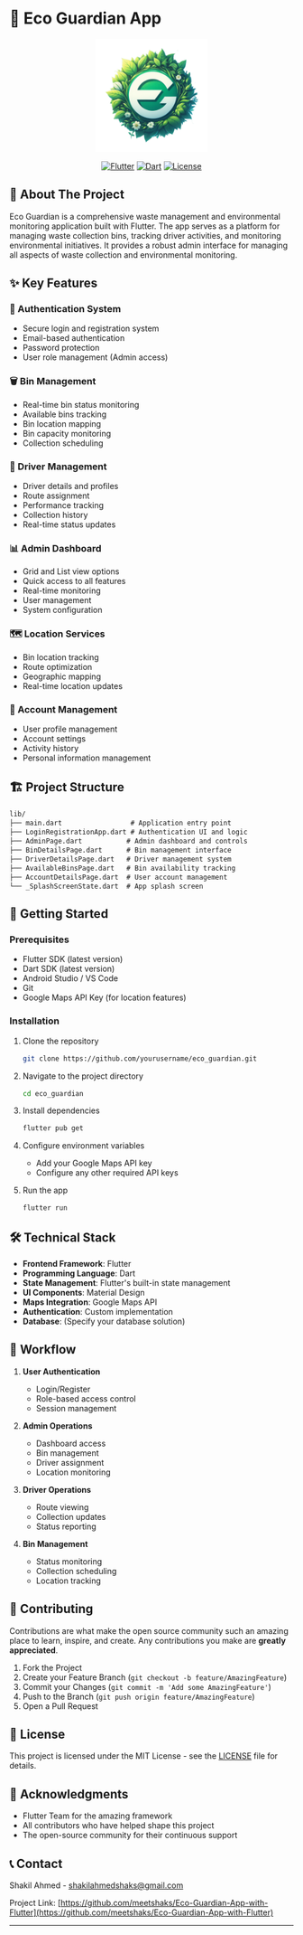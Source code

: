# 🌱 Eco Guardian App

<div align="center">
  <img src="assets/login_page_logo.png" alt="Eco Guardian Logo" width="200"/>
  
  [![Flutter](https://img.shields.io/badge/Flutter-%2302569B.svg?style=for-the-badge&logo=Flutter&logoColor=white)](https://flutter.dev)
  [![Dart](https://img.shields.io/badge/dart-%230175C2.svg?style=for-the-badge&logo=dart&logoColor=white)](https://dart.dev)
  [![License](https://img.shields.io/badge/License-MIT-green.svg?style=for-the-badge)](LICENSE)
</div>

## 📱 About The Project

Eco Guardian is a comprehensive waste management and environmental monitoring application built with Flutter. The app serves as a platform for managing waste collection bins, tracking driver activities, and monitoring environmental initiatives. It provides a robust admin interface for managing all aspects of waste collection and environmental monitoring.

## ✨ Key Features

### 🔐 Authentication System
- Secure login and registration system
- Email-based authentication
- Password protection
- User role management (Admin access)

### 🗑️ Bin Management
- Real-time bin status monitoring
- Available bins tracking
- Bin location mapping
- Bin capacity monitoring
- Collection scheduling

### 🚚 Driver Management
- Driver details and profiles
- Route assignment
- Performance tracking
- Collection history
- Real-time status updates

### 📊 Admin Dashboard
- Grid and List view options
- Quick access to all features
- Real-time monitoring
- User management
- System configuration

### 🗺️ Location Services
- Bin location tracking
- Route optimization
- Geographic mapping
- Real-time location updates

### 👤 Account Management
- User profile management
- Account settings
- Activity history
- Personal information management

## 🏗️ Project Structure

```
lib/
├── main.dart                 # Application entry point
├── LoginRegistrationApp.dart # Authentication UI and logic
├── AdminPage.dart           # Admin dashboard and controls
├── BinDetailsPage.dart      # Bin management interface
├── DriverDetailsPage.dart   # Driver management system
├── AvailableBinsPage.dart   # Bin availability tracking
├── AccountDetailsPage.dart  # User account management
└── _SplashScreenState.dart  # App splash screen
```

## 🚀 Getting Started

### Prerequisites

- Flutter SDK (latest version)
- Dart SDK (latest version)
- Android Studio / VS Code
- Git
- Google Maps API Key (for location features)

### Installation

1. Clone the repository
   ```bash
   git clone https://github.com/yourusername/eco_guardian.git
   ```

2. Navigate to the project directory
   ```bash
   cd eco_guardian
   ```

3. Install dependencies
   ```bash
   flutter pub get
   ```

4. Configure environment variables
   - Add your Google Maps API key
   - Configure any other required API keys

5. Run the app
   ```bash
   flutter run
   ```

## 🛠️ Technical Stack

- **Frontend Framework**: Flutter
- **Programming Language**: Dart
- **State Management**: Flutter's built-in state management
- **UI Components**: Material Design
- **Maps Integration**: Google Maps API
- **Authentication**: Custom implementation
- **Database**: (Specify your database solution)


## 🔄 Workflow

1. **User Authentication**
   - Login/Register
   - Role-based access control
   - Session management

2. **Admin Operations**
   - Dashboard access
   - Bin management
   - Driver assignment
   - Location monitoring

3. **Driver Operations**
   - Route viewing
   - Collection updates
   - Status reporting

4. **Bin Management**
   - Status monitoring
   - Collection scheduling
   - Location tracking

## 🤝 Contributing

Contributions are what make the open source community such an amazing place to learn, inspire, and create. Any contributions you make are **greatly appreciated**.

1. Fork the Project
2. Create your Feature Branch (`git checkout -b feature/AmazingFeature`)
3. Commit your Changes (`git commit -m 'Add some AmazingFeature'`)
4. Push to the Branch (`git push origin feature/AmazingFeature`)
5. Open a Pull Request

## 📝 License

This project is licensed under the MIT License - see the [LICENSE](LICENSE) file for details.



## 🙏 Acknowledgments

- Flutter Team for the amazing framework
- All contributors who have helped shape this project
- The open-source community for their continuous support

## 📞 Contact

Shakil Ahmed - [shakilahmedshaks@gmail.com](mailto:shakilahmedshaks@gmail.com)

Project Link: [https://github.com/meetshaks/Eco-Guardian-App-with-Flutter](https://github.com/meetshaks/Eco-Guardian-App-with-Flutter)

---


